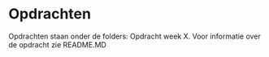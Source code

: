 # Opdrachten
Opdrachten staan onder de folders: Opdracht week X. Voor informatie over de opdracht zie README.MD